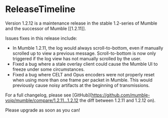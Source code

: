# ReleaseTimeline

Version 1.2.12 is a maintenance release in the stable 1.2-series of Mumble and the successor of Mumble [[1.2.11]].

Issues fixes in this release include:
* In Mumble 1.2.11, the log would always scroll-to-bottom, even if manually scrolled up to view a previous message. Scroll-to-bottom is now only triggered if the log view has not manually scrolled by the user.
* Fixed a bug where a stale overlay client could cause the Mumble UI to freeze under some circumstances.
* Fixed a bug where CELT and Opus encoders were not properly reset when using more than one frame per packet in Mumble. This would previously cause noisy artifacts at the beginning of transmissions.

For a full changelog, please see  [GitHub](https://github.com/mumble-voip/mumble/compare/1.2.11...1.2.12 the diff between 1.2.11 and 1.2.12 on).

Please upgrade as soon as you can!


